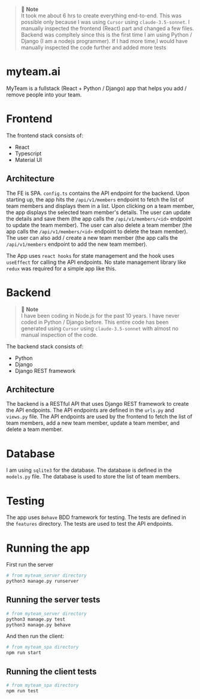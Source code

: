 > 🚀 **Note**  
> It took me about 6 hrs to create everything end-to-end. This was possible only because I was using `Cursor` using `claude-3.5-sonnet`. I manually inspected the frontend (React) part and changed a few files. Backend was compltely since this is the first time I am using Python / Django (I am a nodejs programmer). If I had more time,I would have manually inspected the code further and added more tests

# myteam.ai

MyTeam is a fullstack (React + Python / Django) app that helps you add / remove people into your team.

# Frontend

The frontend stack consists of:

- React
- Typescript
- Material UI

## Architecture

The FE is SPA. `config.ts` contains the API endpoint for the backend. Upon starting up, the app hits the `/api/v1/members` endpoint to fetch the list of team members and displays them in a list. Upon clicking on a team member, the app displays the selected team member's details. The user can update the details and save them (the app calls the `/api/v1/members/<id>` endpoint to update the team member). The user can also delete a team member (the app calls the `/api/v1/members/<id>` endpoint to delete the team member). The user can also add / create a new team member (the app calls the `/api/v1/members` endpoint to add the new team member).

The App uses `react hooks` for state management and the hook uses `useEffect` for calling the API endpoints. No state management library like `redux` was required for a simple app like this.

# Backend

> 🚀 **Note**  
> I have been coding in Node.js for the past 10 years. I have never coded in Python / Django before. This entire code has been generated using `Cursor` using `claude-3.5-sonnet` with almost no manual inspection of the code.

The backend stack consists of:

- Python
- Django
- Django REST framework

## Architecture

The backend is a RESTful API that uses Django REST framework to create the API endpoints. The API endpoints are defined in the `urls.py` and `views.py` file. The API endpoints are used by the frontend to fetch the list of team members, add a new team member, update a team member, and delete a team member.

# Database

I am using `sqlite3` for the database. The database is defined in the `models.py` file. The database is used to store the list of team members.

# Testing

The app uses `Behave` BDD framework for testing. The tests are defined in the `features` directory. The tests are used to test the API endpoints.

# Running the app

First run the server

```bash
# from myteam_server directory
python3 manage.py runserver
```

## Running the server tests

```bash
# from myteam_server directory
python3 manage.py test
python3 manage.py behave
```

And then run the client:

```bash
# from myteam_spa directory
npm run start
```

## Running the client tests

```bash
# from myteam_spa directory
npm run test
```
